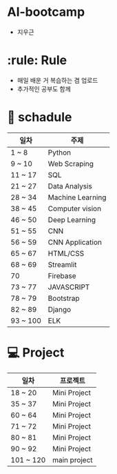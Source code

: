 # AI-bootcamp
- 지우근

# :rule: Rule
- 매일 배운 거 복습하는 겸 업로드
- 추가적인 공부도 함께

# :calendar: schadule

| 일차 | 주제 |
| ----- | -------|
| 1 ~ 8 | Python |
| 9 ~ 10 | Web Scraping |
| 11 ~ 17 | SQL |
| 21 ~ 27 | Data Analysis |
| 28 ~ 34 | Machine Learning |
| 38 ~ 45 | Computer vision |
| 46 ~ 50 | Deep Learning |
| 51 ~ 55 | CNN |
| 56 ~ 59 | CNN Application |
| 65 ~ 67 | HTML/CSS |
| 68 ~ 69 | Streamlit |
| 70 | Firebase |
| 73 ~ 77 | JAVASCRIPT |
| 78 ~ 79 | Bootstrap |
| 82 ~ 89 | Django |
| 93 ~ 100 | ELK |

# :computer: Project

| 일차 | 프로젝트 |
| ------- | -------- |
| 18 ~ 20 | Mini Project |
| 35 ~ 37 | Mini Project |
| 60 ~ 64 | Mini Project |
| 71 ~ 72 | Mini Project |
| 80 ~ 81 | Mini Project |
| 90 ~ 92 | Mini Project |
| 101 ~ 120 | main project |
